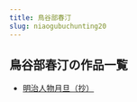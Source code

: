 ```yaml
---
title: 鳥谷部春汀
slug: niaogubuchunting20
---
```


## 鳥谷部春汀の作品一覧

- [明治人物月旦（抄）](mingzhirenwuyuedanchaod4)
